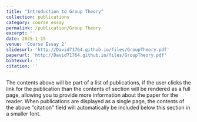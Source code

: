 ```yaml
---
title: "Introduction to Group Theory"
collection: publications
category: course essay
permalink: /publication/Group Theory
excerpt: ''
date: 2025-1-15
venue: 'Course Essay 2'
slidesurl: 'http://David71764.github.io/files/GroupTheory.pdf'
paperurl: 'http://David71764.github.io/files/GroupTheory.pdf'
bibtexurl: ''
citation: ''
---
```

The contents above will be part of a list of publications, if the user clicks the link for the publication than the contents of section will be rendered as a full page, allowing you to provide more information about the paper for the reader. When publications are displayed as a single page, the contents of the above "citation" field will automatically be included below this section in a smaller font.

